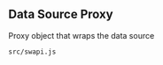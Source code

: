 Data Source Proxy
-----------------
Proxy object that wraps the data source

```match
src/swapi.js
```

[icon]: fa://fa-share-square-o/#33ffd7
